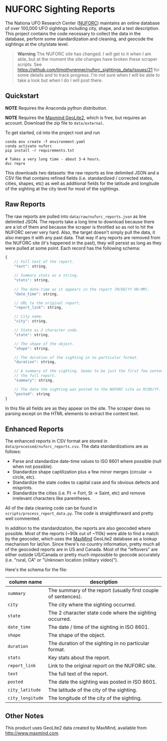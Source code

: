 # NUFORC Sighting Reports

The Nationa UFO Research Center ([NUFORC](http://www.nuforc.org/)) maintains an online database of over 100,000 UFO sightings including city, shape, and a text description.
This project contains the code necessary to collect the data in the database, perform some standardization and cleaning, and geocode the sightings at the city/state level.

> **Warning**
    The NUFORC site has changed.
    I will get to it when I am able, but at the moment the site changes have broken these scraper scripts.
    See https://github.com/timothyrenner/nuforc_sightings_data/issues/21 for some details and to track progress.
    I'm not sure when I will be able to take a look but when I do I will post there.

## Quickstart

**NOTE** Requires the Anaconda python distribution.

**NOTE** Requires the [Maxmind GeoLite2](https://dev.maxmind.com/geoip/geolite2-free-geolocation-data?lang=en), which is free, but requires an account.
Download the zip file to `data/external`.

To get started, cd into the project root and run

```shell
conda env create -f environment.yaml
conda activate nuforc
pip install -r requirements.txt

# Takes a very long time - about 3-4 hours.
dvc repro
```

This downloads two datasets: the raw reports as line delimited JSON and a CSV file that contains refined fields (i.e. standardized / corrected states, cities, shapes, etc) as well as additional fields for the latitude and longitude of the sighting at the city level for most of the sightings.

## Raw Reports

The raw reports are pulled into `data/raw/nuforc_reports.json` as line delimited JSON.
The reports take a long time to download because there are a lot of them and because the scraper is throttled so as not to hit the NUFORC server very hard.
Also, the target doesn't simply pull the data, it also merges it with any past data.
That way if any reports are removed from the NUFORC site (it's happened in the past), they will persist as long as they were pulled at some point.
Each record has the following schema:

```javascript
{
    // Full text of the report.
    "text": string,

    // Summary stats as a string.
    "stats": string, 
    
    // The date-time as it appears in the report (M/DD/YY HH:MM).
    "date_time": string, 

    // URL to the original report.
    "report_link": string, 

    // City name.
    "city": string,

    // State as 2 character code.
    "state": string,

    // The shape of the object.
    "shape": string,

    // The duration of the sighting in no particular format.
    "duration": string,

    // A summary of the sighting. Seems to be just the first few sentences of 
    // the full report.
    "summary": string,

    // The date the sighting was posted to the NUFORC site as M/DD/YY.
    "posted": string
}
```

In this file all fields are as they appear on the site.
The scraper does no parsing except on the HTML elements to extract the content text.

## Enhanced Reports

The enhanced reports in CSV format are stored in `data/processed/nuforc_reports.csv`.
The data standardizations are as follows:

* Parse and standardize date-time values to ISO 8601 where possible (null when not possible).
* Standardize shape captilization plus a few minor merges (circular -> circle, etc).
* Standardize the state codes to capital case and fix obvious defects and misprints.
* Standardize the cities (i.e. Ft -> Fort, St -> Saint, etc) and remove irrelevant characters like parentheses.

All of the data cleaning code can be found in `scripts/process_report_data.py`.
The code is straightforward and pretty well commented.

In addition to the standardization, the reports are also geocoded where possible.
Most of the reports (~90k out of ~110k) were able to find a match by the geocoder, which uses the [MaxMind](https://dev.maxmind.com/geoip/geoip2/geolite2/) GeoLite2 database as a lookup mechanism for lat/lon.
Since there's no country information, pretty much all of the geocoded reports are in US and Canada.
Most of the "leftovers" are either outside US/Canada or pretty much impossible to geocode accurately (i.e. "rural, CA" or "Unknown location (military video)").

Here's the schema for the file:

| column name      | description                                                    |
| ---------------- | -------------------------------------------------------------- |
| `summary`        | The summary of the report (usually first couple of sentences). |
| `city`           | The city where the sighting occurred.                          |
| `state`          | The 2 character state code where the sighting occurred.        |
| `date_time`      | The date / time of the sighting in ISO 8601.                   |
| `shape`          | The shape of the object.                                       |
| `duration`       | The duration of the sighting in no particular format.          |
| `stats`          | Key stats about the report.                                    |
| `report_link`    | Link to the original report on the NUFORC site.                |
| `text`           | The full text of the report.                                   |
| `posted`         | The date the sighting was posted in ISO 8601.                  |
| `city_latitude`  | The latitude of the city of the sighting.                      |
| `city_longitude` | The longitude of the city of the sighting.                     |
## Other Notes

This product uses GeoLite2 data created by MaxMind, available from
<a href="http://www.maxmind.com">http://www.maxmind.com</a>.
